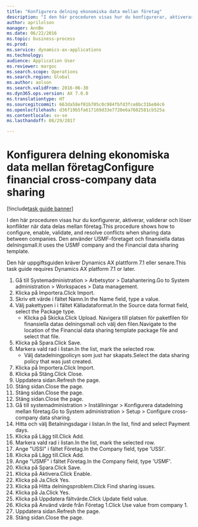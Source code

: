 ```yaml
--- 
title: "Konfigurera delning ekonomiska data mellan företag"
description: "I den här proceduren visas hur du konfigurerar, aktiverar, validerar och löser konflikter när data delas mellan företag."
author: aprilolson
manager: AnnBe
ms.date: 06/22/2016
ms.topic: business-process
ms.prod: 
ms.service: dynamics-ax-applications
ms.technology: 
audience: Application User
ms.reviewer: margoc
ms.search.scope: Operations
ms.search.region: Global
ms.author: aolson
ms.search.validFrom: 2016-06-30
ms.dyn365.ops.version: AX 7.0.0
ms.translationtype: HT
ms.sourcegitcommit: 663da58ef01b705c0c984fbfd3fce8bc31be04c6
ms.openlocfilehash: d36f19b5fa617169d33e7720e6a7602581cb525a
ms.contentlocale: sv-se
ms.lasthandoff: 08/29/2017

---
```

# <a name="configure-financial-cross-company-data-sharing"></a><span data-ttu-id="18c9c-103">Konfigurera delning ekonomiska data mellan företag</span><span class="sxs-lookup"><span data-stu-id="18c9c-103">Configure financial cross-company data sharing</span></span>

[!include[task guide banner](../../includes/task-guide-banner.md)]

<span data-ttu-id="18c9c-104">I den här proceduren visas hur du konfigurerar, aktiverar, validerar och löser konflikter när data delas mellan företag.</span><span class="sxs-lookup"><span data-stu-id="18c9c-104">This procedure shows how to configure, enable, validate, and resolve conflicts when sharing data between companies.</span></span> <span data-ttu-id="18c9c-105">Den använder USMF-företaget och finansiella datas delningsmall.</span><span class="sxs-lookup"><span data-stu-id="18c9c-105">It uses the USMF company and the Financial data sharing template.</span></span>



<span data-ttu-id="18c9c-106">Den här uppgiftsguiden kräver Dynamics AX plattform 7.1 eller senare.</span><span class="sxs-lookup"><span data-stu-id="18c9c-106">This task guide requires Dynamics AX platform 7.1 or later.</span></span>

1. <span data-ttu-id="18c9c-107">Gå till Systemadministration > Arbetsytor > Datahantering.</span><span class="sxs-lookup"><span data-stu-id="18c9c-107">Go to System administration > Workspaces > Data management.</span></span>
2. <span data-ttu-id="18c9c-108">Klicka på Importera.</span><span class="sxs-lookup"><span data-stu-id="18c9c-108">Click Import.</span></span>
3. <span data-ttu-id="18c9c-109">Skriv ett värde i fältet Namn.</span><span class="sxs-lookup"><span data-stu-id="18c9c-109">In the Name field, type a value.</span></span>
4. <span data-ttu-id="18c9c-110">Välj pakettypen i i fältet Källadataformat.</span><span class="sxs-lookup"><span data-stu-id="18c9c-110">In the Source data format field, select the Package type.</span></span>
    * <span data-ttu-id="18c9c-111">Klicka på Skicka.</span><span class="sxs-lookup"><span data-stu-id="18c9c-111">Click Upload.</span></span> <span data-ttu-id="18c9c-112">Navigera till platsen för paketfilen för finansiella datas delningsmall och välj den filen.</span><span class="sxs-lookup"><span data-stu-id="18c9c-112">Navigate to the location of the Financial data sharing template package file and select that file.</span></span>  
5. <span data-ttu-id="18c9c-113">Klicka på Spara.</span><span class="sxs-lookup"><span data-stu-id="18c9c-113">Click Save.</span></span>
6. <span data-ttu-id="18c9c-114">Markera vald rad i listan.</span><span class="sxs-lookup"><span data-stu-id="18c9c-114">In the list, mark the selected row.</span></span>
    * <span data-ttu-id="18c9c-115">Välj datadelningpolicyn som just har skapats.</span><span class="sxs-lookup"><span data-stu-id="18c9c-115">Select the data sharing policy that was just created.</span></span>  
7. <span data-ttu-id="18c9c-116">Klicka på Importera.</span><span class="sxs-lookup"><span data-stu-id="18c9c-116">Click Import.</span></span>
8. <span data-ttu-id="18c9c-117">Klicka på Stäng.</span><span class="sxs-lookup"><span data-stu-id="18c9c-117">Click Close.</span></span>
9. <span data-ttu-id="18c9c-118">Uppdatera sidan.</span><span class="sxs-lookup"><span data-stu-id="18c9c-118">Refresh the page.</span></span>
10. <span data-ttu-id="18c9c-119">Stäng sidan.</span><span class="sxs-lookup"><span data-stu-id="18c9c-119">Close the page.</span></span>
11. <span data-ttu-id="18c9c-120">Stäng sidan.</span><span class="sxs-lookup"><span data-stu-id="18c9c-120">Close the page.</span></span>
12. <span data-ttu-id="18c9c-121">Stäng sidan.</span><span class="sxs-lookup"><span data-stu-id="18c9c-121">Close the page.</span></span>
13. <span data-ttu-id="18c9c-122">Gå till systemadministration > Inställningar > Konfigurera datadelning mellan företag.</span><span class="sxs-lookup"><span data-stu-id="18c9c-122">Go to System administration > Setup > Configure cross-company data sharing.</span></span>
14. <span data-ttu-id="18c9c-123">Hitta och välj Betalningsdagar i listan.</span><span class="sxs-lookup"><span data-stu-id="18c9c-123">In the list, find and select Payment days.</span></span>
15. <span data-ttu-id="18c9c-124">Klicka på Lägg till.</span><span class="sxs-lookup"><span data-stu-id="18c9c-124">Click Add.</span></span>
16. <span data-ttu-id="18c9c-125">Markera vald rad i listan.</span><span class="sxs-lookup"><span data-stu-id="18c9c-125">In the list, mark the selected row.</span></span>
17. <span data-ttu-id="18c9c-126">Ange "USSI" i fältet Företag.</span><span class="sxs-lookup"><span data-stu-id="18c9c-126">In the Company field, type 'USSI'.</span></span>
18. <span data-ttu-id="18c9c-127">Klicka på Lägg till.</span><span class="sxs-lookup"><span data-stu-id="18c9c-127">Click Add.</span></span>
19. <span data-ttu-id="18c9c-128">Ange "USMF" i fältet Företag.</span><span class="sxs-lookup"><span data-stu-id="18c9c-128">In the Company field, type 'USMF'.</span></span>
20. <span data-ttu-id="18c9c-129">Klicka på Spara.</span><span class="sxs-lookup"><span data-stu-id="18c9c-129">Click Save.</span></span>
21. <span data-ttu-id="18c9c-130">Klicka på Aktivera.</span><span class="sxs-lookup"><span data-stu-id="18c9c-130">Click Enable.</span></span>
22. <span data-ttu-id="18c9c-131">Klicka på Ja.</span><span class="sxs-lookup"><span data-stu-id="18c9c-131">Click Yes.</span></span>
23. <span data-ttu-id="18c9c-132">Klicka på Hitta delningsproblem.</span><span class="sxs-lookup"><span data-stu-id="18c9c-132">Click Find sharing issues.</span></span>
24. <span data-ttu-id="18c9c-133">Klicka på Ja.</span><span class="sxs-lookup"><span data-stu-id="18c9c-133">Click Yes.</span></span>
25. <span data-ttu-id="18c9c-134">Klicka på Uppdatera fältvärde.</span><span class="sxs-lookup"><span data-stu-id="18c9c-134">Click Update field value.</span></span>
26. <span data-ttu-id="18c9c-135">Klicka på Använd värde från Företag 1.</span><span class="sxs-lookup"><span data-stu-id="18c9c-135">Click Use value from company 1.</span></span>
27. <span data-ttu-id="18c9c-136">Uppdatera sidan.</span><span class="sxs-lookup"><span data-stu-id="18c9c-136">Refresh the page.</span></span>
28. <span data-ttu-id="18c9c-137">Stäng sidan.</span><span class="sxs-lookup"><span data-stu-id="18c9c-137">Close the page.</span></span>


